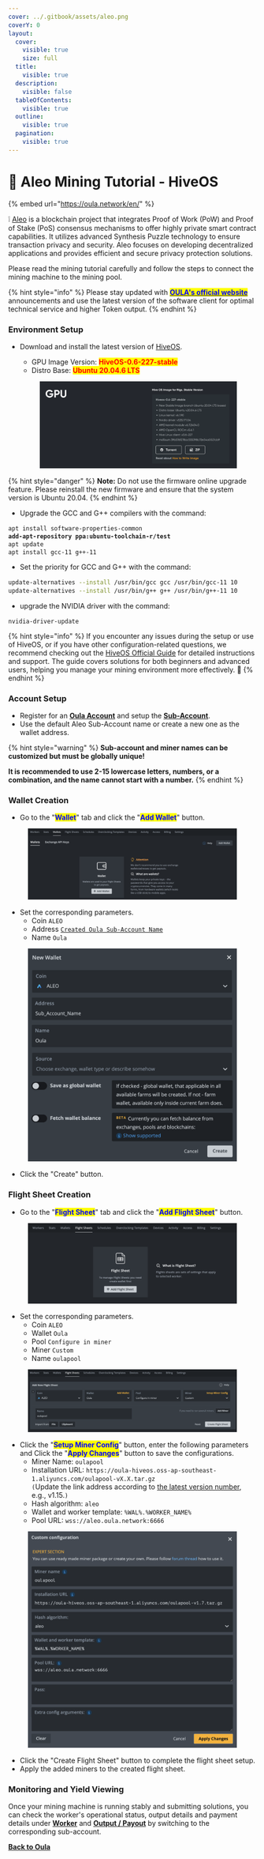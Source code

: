 ```yaml
---
cover: ../.gitbook/assets/aleo.png
coverY: 0
layout:
  cover:
    visible: true
    size: full
  title:
    visible: true
  description:
    visible: false
  tableOfContents:
    visible: true
  outline:
    visible: true
  pagination:
    visible: true
---
```


# 🤖 Aleo Mining Tutorial - HiveOS

{% embed url="https://oula.network/en/" %}

&#x20;❕ [Aleo](https://www.aleo.org/) is a blockchain project that integrates Proof of Work (PoW) and Proof of Stake (PoS) consensus mechanisms to offer highly private smart contract capabilities. It utilizes advanced Synthesis Puzzle technology to ensure transaction privacy and security. Aleo focuses on developing decentralized applications and provides efficient and secure privacy protection solutions.



Please read the mining tutorial carefully and follow the steps to connect the mining machine to the mining pool.

{% hint style="info" %}
Please stay updated with [<mark style="color:blue;">**OULA's official website**</mark>](https://oula.network/en) announcements and use the latest version of the software client for optimal technical service and higher Token output.
{% endhint %}

### **Environment Setup**

*   Download and install the latest version of [HiveOS](https://hiveon.com/install/).&#x20;

    * GPU Image Version: <mark style="color:red;">**HiveOS-0.6-227-stable**</mark>&#x20;
    * Distro Base: <mark style="color:red;">**Ubuntu 20.04.6 LTS**</mark>

    <figure><img src="../.gitbook/assets/image (1).png" alt=""><figcaption></figcaption></figure>

{% hint style="danger" %}
**Note:** Do not use the firmware online upgrade feature. Please reinstall the new firmware and ensure that the system version is Ubuntu 20.04.
{% endhint %}

* Upgrade the GCC and G++ compilers with the command:

<pre class="language-sh"><code class="lang-sh">apt install software-properties-common
<strong>add-apt-repository ppa:ubuntu-toolchain-r/test
</strong>apt update
apt install gcc-11 g++-11
</code></pre>

* Set the priority for GCC and G++ with the command:

```sh
update-alternatives --install /usr/bin/gcc gcc /usr/bin/gcc-11 10
update-alternatives --install /usr/bin/g++ g++ /usr/bin/g++-11 10
```

* upgrade the NVIDIA driver with the command:

```
nvidia-driver-update
```

{% hint style="info" %}
If you encounter any issues during the setup or use of HiveOS, or if you have other configuration-related questions, we recommend checking out the [HiveOS Official Guide](https://hiveon.com/knowledge-base/guides/) for detailed instructions and support. The guide covers solutions for both beginners and advanced users, helping you manage your mining environment more effectively. 📘
{% endhint %}

### **Account Setup**

* Register for an [**Oula Account**](https://oula.network/en/register) and setup the [**Sub-Account**](https://oula.network/en/pool/manager?tab=subAccount).
* Use the default Aleo Sub-Account name or create a new one as the wallet address.&#x20;

{% hint style="warning" %}
**Sub-account and miner names can be customized but must be globally unique!**&#x20;

**It is recommended to use 2-15 lowercase letters, numbers, or a combination, and the name cannot start with a number.**
{% endhint %}

### &#x20;Wallet Creation

* Go to the "<mark style="color:blue;">**Wallet**</mark>" tab and click the "<mark style="color:blue;">**Add Wallet**</mark>" button.

<figure><img src="../.gitbook/assets/image (3).png" alt=""><figcaption></figcaption></figure>

* Set the corresponding parameters.
  * Coin `ALEO`
  * Address [`Created Oula Sub-Account Name`](https://oula.network/en/pool/manager?tab=subAccount)
  * Name `Oula`

<figure><img src="../.gitbook/assets/image (10).png" alt=""><figcaption></figcaption></figure>

* Click the "Create" button.

### Flight Sheet Creation

* Go to the "<mark style="color:blue;">**Flight Sheet**</mark>" tab and click the "<mark style="color:blue;">**Add Flight Sheet**</mark>" button.

<figure><img src="../.gitbook/assets/image (5).png" alt=""><figcaption></figcaption></figure>

* Set the corresponding parameters.
  * Coin `ALEO`
  * Wallet `Oula`
  * Pool `Configure in miner`
  * Miner `Custom`
  * Name `oulapool`

<figure><img src="../.gitbook/assets/image (6).png" alt=""><figcaption></figcaption></figure>

* Click the "<mark style="color:blue;">**Setup Miner Config**</mark>" button, enter the following parameters and Click the "<mark style="color:blue;">**Apply Changes**</mark>" button to save the configurations.
  * Miner Name: `oulapool`
  * Installation URL: `https://oula-hiveos.oss-ap-southeast-1.aliyuncs.com/oulapool-vX.X.tar.gz`\
    `(`Update the link address according to [the latest version number](https://app.gitbook.com/s/yseWjqJcypCcEst0oC22/), e.g., v1.15.`)`
  * Hash algorithm: `aleo`
  * Wallet and worker template: `%WAL%.%WORKER_NAME%`
  * Pool URL: `wss://aleo.oula.network:6666`

<figure><img src="../.gitbook/assets/image (9).png" alt=""><figcaption></figcaption></figure>

* Click the "Create Flight Sheet" button to complete the flight sheet setup.
* Apply the added miners to the created flight sheet.

### **Monitoring and Yield Viewing**

Once your mining machine is running stably and submitting solutions, you can check the worker's operational status, output details and payment details under [**Worker**](https://oula.network/en/pool/manager?tab=miner) and [**Output / Payout**](https://oula.network/en/pool/manager?tab=output) by switching to the corresponding sub-account.





[**Back to Oula**](https://oula.network/en/login)

